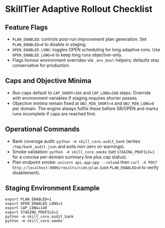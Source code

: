 # SkillTier Adaptive Rollout Checklist

## Feature Flags
- `PLAN_ENABLED`: controls post-run improvement plan generation. Set `PLAN_ENABLED=0` to disable in staging.
- `OPEN_ENABLED_LONG`: toggles OPEN scheduling for long adaptive runs. Use `OPEN_ENABLED_LONG=0` to keep long runs objective-only.
- Flags honour environment overrides via `_env_bool` helpers; defaults stay conservative for production.

## Caps and Objective Minima
- Run caps default to `CAP_SHORT=104` and `CAP_LONG=160` steps. Override with environment variables if staging requires shorter passes.
- Objective minima remain fixed at `OBJ_MIN_SHORT=4` and `OBJ_MIN_LONG=8` per domain. The engine always fulfils these before SR/OPEN and marks runs incomplete if caps are reached first.

## Operational Commands
- Bank coverage audit: `python -m skill_core.audit_bank` (writes `/tmp/bank_audit.json` and exits non-zero on warnings).
- Smoke validation: `python -m skill_core.smoke` (set `STAGING_PROFILE=1` for a concise per-domain summary line plus cap status).
- Plan endpoint smoke: `uvicorn api.app:app --reload` then `curl -X POST http://localhost:8000/results/<id>/plan` (use `PLAN_ENABLED=0` to verify disablement).

## Staging Environment Example
```
export PLAN_ENABLED=1
export OPEN_ENABLED_LONG=1
export CAP_LONG=140
export STAGING_PROFILE=1
python -m skill_core.audit_bank
python -m skill_core.smoke
```
